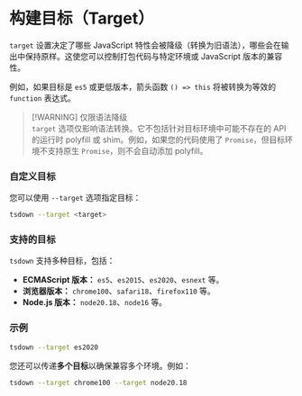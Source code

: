 # 构建目标（Target）

`target` 设置决定了哪些 JavaScript 特性会被降级（转换为旧语法），哪些会在输出中保持原样。这使您可以控制打包代码与特定环境或 JavaScript 版本的兼容性。

例如，如果目标是 `es5` 或更低版本，箭头函数 `() => this` 将被转换为等效的 `function` 表达式。

> [!WARNING] 仅限语法降级  
> `target` 选项仅影响语法转换。它不包括针对目标环境中可能不存在的 API 的运行时 polyfill 或 shim。例如，如果您的代码使用了 `Promise`，但目标环境不支持原生 `Promise`，则不会自动添加 polyfill。

### 自定义目标

您可以使用 `--target` 选项指定目标：

```bash
tsdown --target <target>
```

### 支持的目标

`tsdown` 支持多种目标，包括：

- **ECMAScript 版本：** `es5`、`es2015`、`es2020`、`esnext` 等。
- **浏览器版本：** `chrome100`、`safari18`、`firefox110` 等。
- **Node.js 版本：** `node20.18`、`node16` 等。

### 示例

```bash
tsdown --target es2020
```

您还可以传递**多个目标**以确保兼容多个环境。例如：

```bash
tsdown --target chrome100 --target node20.18
```
